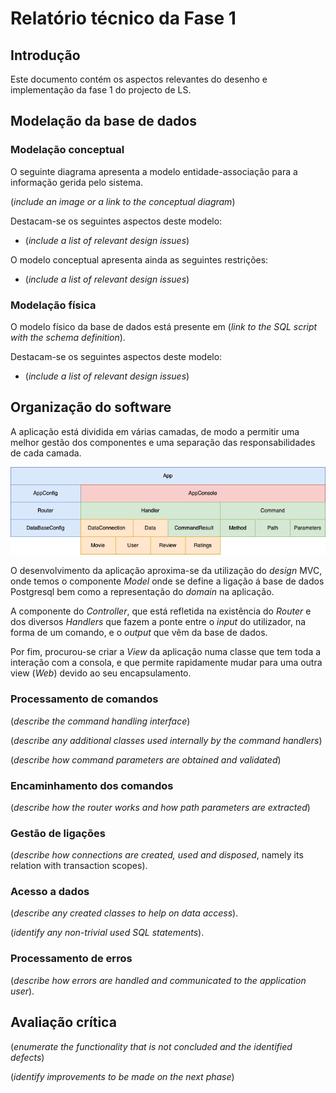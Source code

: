 # Relatório técnico da Fase 1

## Introdução

Este documento contém os aspectos relevantes do desenho e implementação da fase 1 do projecto de LS.

## Modelação da base de dados

### Modelação conceptual ###

O seguinte diagrama apresenta a modelo entidade-associação para a informação gerida pelo sistema. 

(_include an image or a link to the conceptual diagram_)

Destacam-se os seguintes aspectos deste modelo:

* (_include a list of relevant design issues_)

O modelo conceptual apresenta ainda as seguintes restrições:

* (_include a list of relevant design issues_)
    
### Modelação física ###

O modelo físico da base de dados está presente em (_link to the SQL script with the schema definition_).

Destacam-se os seguintes aspectos deste modelo:

* (_include a list of relevant design issues_)

## Organização do software

A aplicação está dividida em várias camadas, de modo a permitir uma melhor 
gestão dos componentes e uma separação das responsabilidades de cada camada.

![](images/LayerBlock.png)

O desenvolvimento da aplicação aproxima-se da utilização do _design_ MVC, onde
temos o componente _Model_ onde se define a ligação á base de dados Postgresql bem
como a representação do _domain_ na aplicação.

A componente do _Controller_, que está refletida na existência do _Router_ e dos
diversos _Handlers_ que fazem a ponte entre o _input_ do utilizador, na forma de 
um comando, e o _output_ que vêm da base de dados.

Por fim, procurou-se criar a _View_ da aplicação numa classe que tem toda a 
interação com a consola, e que permite rapidamente mudar para uma outra view (_Web_)
devido ao seu encapsulamento. 

### Processamento de comandos

(_describe the command handling interface_)

(_describe any additional classes used internally by the command handlers_)

(_describe how command parameters are obtained and validated_)

### Encaminhamento dos comandos

(_describe how the router works and how path parameters are extracted_)

### Gestão de ligações

(_describe how connections are created, used and disposed_, namely its relation with transaction scopes).

### Acesso a dados

(_describe any created classes to help on data access_).

(_identify any non-trivial used SQL statements_).

### Processamento de erros

(_describe how errors are handled and communicated to the application user_).

## Avaliação crítica

(_enumerate the functionality that is not concluded and the identified defects_)

(_identify improvements to be made on the next phase_)